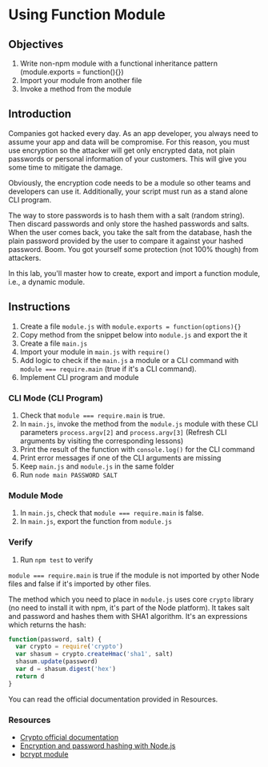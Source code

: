 # Using Function Module

## Objectives

1. Write non-npm module with a functional inheritance pattern (module.exports = function(){})
1. Import your module from another file
1. Invoke a method from the module

## Introduction

Companies got hacked every day. As an app developer, you always need to assume your app and data will be compromise. For this reason, you must use encryption so the attacker will get only encrypted data, not plain passwords or personal information of your customers. This will give you some time to mitigate the damage.

Obviously, the encryption code needs to be a module so other teams and developers can use it. Additionally, your script must run as a stand alone CLI program.

The way to store passwords is to hash them with a salt (random string). Then discard passwords and only store the hashed passwords and salts. When the user comes back, you take the salt from the database, hash the plain password provided by the user to compare it against your hashed password. Boom. You got yourself some protection (not 100% though) from attackers.

In this lab, you'll master how to create, export and import a function module, i.e., a dynamic module.

## Instructions

1. Create a file `module.js` with `module.exports = function(options){}`
1. Copy method from the snippet below into `module.js` and export the it
1. Create a file `main.js`
1. Import your module in `main.js` with `require()`
1. Add logic to check if the `main.js` a module or a CLI command with `module === require.main` (true if it's a CLI command).
1. Implement CLI program and module

### CLI Mode (CLI Program)

1. Check that `module === require.main` is true.
1. In `main.js`, invoke the method from the `module.js` module with these CLI parameters `process.argv[2]` and `process.argv[3]` (Refresh CLI arguments by visiting the corresponding lessons)
1. Print the result of the function with `console.log()` for the CLI command
1. Print error messages if one of the CLI arguments are missing
1. Keep `main.js` and `module.js` in the same folder
1. Run `node main PASSWORD SALT`

### Module Mode

1. In `main.js`, check that `module === require.main` is false.
1. In `main.js`, export the function from `module.js`

### Verify

1. Run `npm test` to verify

`module === require.main` is true if the module is not imported by other Node files and false if it's imported by other files.

The method which you need to place in `module.js` uses core `crypto` library (no need to install it with npm, it's part of the Node platform). It takes salt and password and hashes them with SHA1 algorithm. It's an expressions which returns the hash:


```js
function(password, salt) {
  var crypto = require('crypto')
  var shasum = crypto.createHmac('sha1', salt)
  shasum.update(password)
  var d = shasum.digest('hex')
  return d
}
```

You can read the official documentation provided in Resources.

### Resources

* [Crypto official documentation](https://nodejs.org/docs/v0.6.18/api/crypto.html#crypto_crypto)
* [Encryption and password hashing with Node.js](https://masteringmean.com/lessons/46-Encryption-and-password-hashing-with-Nodejs)
* [bcrypt module](https://github.com/ncb000gt/node.bcrypt.js)